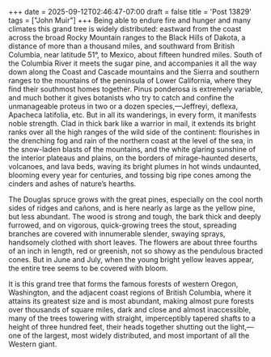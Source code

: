 +++
date = 2025-09-12T02:46:47-07:00
draft = false
title = 'Post 13829'
tags = ["John Muir"]
+++
Being able to endure fire and hunger and many climates this grand tree is widely distributed: eastward from the coast across the broad Rocky Mountain ranges to the Black Hills of Dakota, a distance of more than a thousand miles, and southward from British Columbia, near latitude 51°, to Mexico, about fifteen hundred miles. South of the Columbia River it meets the sugar pine, and accompanies it all the way down along the Coast and Cascade mountains and the Sierra and southern ranges to the mountains of the peninsula of Lower California, where they find their southmost homes together. Pinus ponderosa is extremely variable, and much bother it gives botanists who try to catch and confine the unmanageable proteus in two or a dozen species,—Jeffreyi, deflexa, Apacheca latifolia, etc. But in all its wanderings, in every form, it manifests noble strength. Clad in thick bark like a warrior in mail, it extends its bright ranks over all the high ranges of the wild side of the continent: flourishes in the drenching fog and rain of the northern coast at the level of the sea, in the snow-laden blasts of the mountains, and the white glaring sunshine of the interior plateaus and plains, on the borders of mirage-haunted deserts, volcanoes, and lava beds, waving its bright plumes in hot winds undaunted, blooming every year for centuries, and tossing big ripe cones among the cinders and ashes of nature’s hearths.

The Douglas spruce grows with the great pines, especially on the cool north sides of ridges and cañons, and is here nearly as large as the yellow pine, but less abundant. The wood is strong and tough, the bark thick and deeply furrowed, and on vigorous, quick-growing trees the stout, spreading branches are covered with innumerable slender, swaying sprays, handsomely clothed with short leaves. The flowers are about three fourths of an inch in length, red or greenish, not so showy as the pendulous bracted cones. But in June and July, when the young bright yellow leaves appear, the entire tree seems to be covered with bloom.

It is this grand tree that forms the famous forests of western Oregon, Washington, and the adjacent coast regions of British Columbia, where it attains its greatest size and is most abundant, making almost pure forests over thousands of square miles, dark and close and almost inaccessible, many of the trees towering with straight, imperceptibly tapered shafts to a height of three hundred feet, their heads together shutting out the light,—one of the largest, most widely distributed, and most important of all the Western giant.
